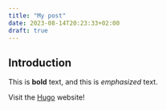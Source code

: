 ```yaml
---
title: "My post"
date: 2023-08-14T20:23:33+02:00
draft: true
---
```


## Introduction

This is **bold** text, and this is *emphasized* text.

Visit the [Hugo](https://gohugo.io) website!